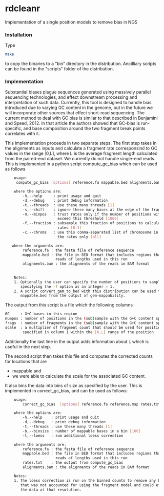 # rdcleanr
Implementation of a single position models to remove bias in NGS

### Installation
Type

```bash
make
```

to copy the binaries to a "bin" directory in the distribution. Ancilliary
scripts can be found in the "scripts" folder of the distribution.

### Implementation
Substantial biases plague sequences generated using massively parallel sequencing technologies, and effect downstream processing and interpretation of such data. Currently, this tool is designed to handle bias introduced due to varying GC content in the genome, but in the future we will incorporate other sources that effect short-read sequencing. The current method to deal with GC bias is similar to that described in Benjamini and Speed, 2012. In that article the authors showed that GC-bias is run-specific, and base composition around the two fragment break points correlates with it.    

This implementation proceeds in two separate steps. The first step takes in the alignments as inputs and calculate a fragment rate corresponsind to GC values in the range [0,L], where L is the average fragment length calculated from the paired-end dataset. We currently do not handle single-end reads. This is implemented in a python script compute_gc_bias which can be used as follows

```bash
    usage:
     compute_gc_bias [options] reference.fa mappable.bed alignments.bam

    where the options are:
        -h,--help     : print usage and quit
        -d,--debug    : print debug information
        -t,--threads  : use these many threads [1]
        -s,--shift    : ignore these many bases at the edge of the fragments [0]
        -m,--minpos   : trust rates only if the number of positions with GC value
                        exceed this threshold [1000]
        -f,--fraction : subsample this fraction of positions to calculate the 
                        rates [0.1]
        -c,--chroms   : use this comma-separated list of chromosome in calculating
                        the rates only [all]

   where the arguments are:
        reference.fa : the fasta file of reference sequence
        mappable.bed : the file in BED format that includes regions that are mappable 
                       reads of lengths used in this run
        alignments.bam : the alignments of the reads in BAM format 
        
        
    Notes:
    1. Optionally the user can specify the number of positions to sample by
       specifying the -f option as an integer > 1.
    2. A script convert_gem_to_bed with this distribution can be used to generate 
       mappable.bed from the output of gem-mappability.
```

The output from this script is a file which the following columns
```bash
GC     : G+C bases in this region
numpos : number of positions in the (sub)sample with the G+C content specified in column 1
frags  : number of fragments in the (sub)sample with the G+C content specified in column 1
scale  : a multiplier of fragment count that should be used for positions with the G+C content 
        specified in column 1 within the [0,L] range of the position
```
Additionally the last line in the output adds information about L which is useful in the next step.

The second script then takes this file and computes the corrected counts for locations that are 
- mappable and 
- we were able to calculate the scale for the associated GC content.

It also bins the data into bins of size as specified by the user. This is implemented in correct_gc_bias, and can be used as follows:

```bash
    usage:
        correct_gc_bias  [options] reference.fa reference.map rates.txt alignments.bam

    where the options are:
        -h,--help    : print usage and quit
        -d,--debug   : print debug information
        -t,--threads : use these many threads [1]
        -b,--binsize : number of mappable bases in a bin [100]
        -l,--loess   : run additional loess correction 

    where the arguments are:
        reference.fa : the fasta file of reference sequence
        mappable.bed : the file in BED format that includes regions that are mappable 
                       reads of lengths used in this run
        rates.txt    : the output from compute_gc_bias
        alignments.bam : the alignments of the reads in BAM format 

    Notes:
    1. The loess correction is run on the binned counts to remove any bias
       that was not accounted for using the fragment model and could effect
       the data at that resolution.
```

